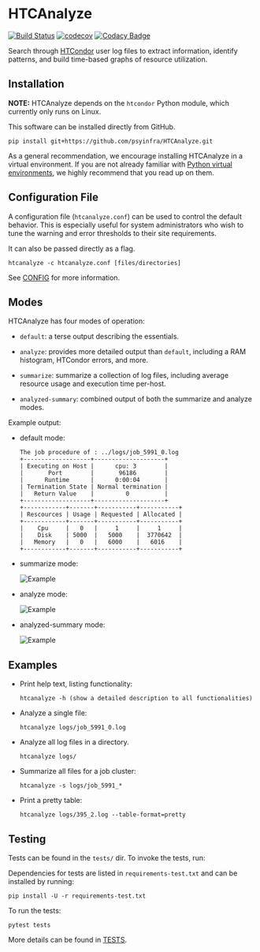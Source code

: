 # HTCAnalyze

[![Build Status](https://travis-ci.org/psyinfra/HTCAnalyze.svg?branch=master)](https://travis-ci.org/psyinfra/HTCAnalyze)
[![codecov](https://codecov.io/gh/psyinfra/HTCAnalyze/branch/master/graph/badge.svg)](https://codecov.io/gh/psyinfra/HTCAnalyze)
[![Codacy Badge](https://app.codacy.com/project/badge/Grade/d8fff0409968467d855a0efbf2ab8f7d)](https://www.codacy.com/gh/psyinfra/HTCAnalyze?utm_source=github.com&amp;utm_medium=referral&amp;utm_content=psyinfra/HTCAnalyze&amp;utm_campaign=Badge_Grade)

Search through [HTCondor](https://research.cs.wisc.edu/htcondor/) user log files
to extract information, identify patterns, and build time-based graphs of
resource utilization.

## Installation

**NOTE:** HTCAnalyze depends on the `htcondor` Python module, which currently
only runs on Linux.

This software can be installed directly from GitHub.
```
pip install git+https://github.com/psyinfra/HTCAnalyze.git
```

As a general recommendation, we encourage installing HTCAnalyze in a virtual
environment. If you are not already familiar with
[Python virtual environments](https://packaging.python.org/guides/installing-using-pip-and-virtual-environments/),
we highly recommend that you read up on them.

## Configuration File

A configuration file (`htcanalyze.conf`) can be used to control the default
behavior. This is especially useful for system administrators who wish to tune
the warning and error thresholds to their site requirements.

It can also be passed directly as a flag.
```
htcanalyze -c htcanalyze.conf [files/directories]
```

See [CONFIG](https://github.com/psyinfra/HTCAnalyze/blob/master/config/README.md)
for more information.

## Modes

HTCAnalyze has four modes of operation:

- `default`: a terse output describing the essentials.

- `analyze`: provides more  detailed output than `default`, including a RAM
  histogram, HTCondor errors, and more.

- `summarize`: summarize a collection of log files, including average resource
  usage and execution time per-host.

- `analyzed-summary`: combined output of both the summarize and analyze
  modes.

Example output:

- default mode:

    ```
    The job procedure of : ../logs/job_5991_0.log
    +-------------------+--------------------+
    | Executing on Host |      cpu: 3        |
    |       Port        |       96186        |
    |      Runtime      |      0:00:04       |
    | Termination State | Normal termination |
    |   Return Value    |         0          |
    +-------------------+--------------------+
    +------------+-------+-----------+-----------+
    | Rescources | Usage | Requested | Allocated |
    +------------+-------+-----------+-----------+
    |    Cpu     |   0   |     1     |     1     |
    |    Disk    | 5000  |   5000    |  3770642  |
    |   Memory   |   0   |   6000    |   6016    |
    +------------+-------+-----------+-----------+
    ```

- summarize mode:

    ![Example](https://github.com/psyinfra/HTCAnalyze/blob/master/examples/example_summary_mode.png)

- analyze mode:

    ![Example](https://github.com/psyinfra/HTCAnalyze/blob/master/examples/example_analyze_mode.png)

- analyzed-summary mode:

    ![Example](https://github.com/psyinfra/HTCAnalyze/blob/master/examples/example_analyzed_summary_mode.png)

## Examples

- Print help text, listing functionality:
  ```
  htcanalyze -h (show a detailed description to all functionalities)
  ```
- Analyze a single file:
  ```
  htcanalyze logs/job_5991_0.log
  ```
- Analyze all log files in a directory.
  ```
  htcanalyze logs/
  ```
- Summarize all files for a job cluster:
  ```
  htcanalyze -s logs/job_5991_*
  ```
- Print a pretty table:
  ```
  htcanalyze logs/395_2.log --table-format=pretty
  ```

## Testing

Tests can be found in the `tests/` dir. To invoke the tests, run:

Dependencies for tests are listed in `requirements-test.txt` and can be
installed by running:
```
pip install -U -r requirements-test.txt
```

To run the tests:
```
pytest tests
```

More details can be found in [TESTS](https://github.com/psyinfra/HTCAnalyze/blob/master/tests/README.md).

